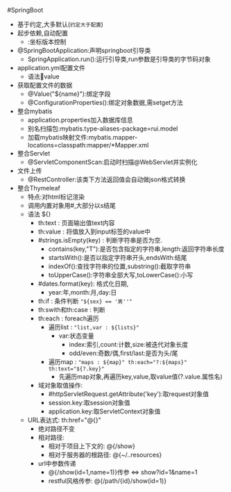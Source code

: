 #SpringBoot
* 基于约定,大多默认(`约定大于配置`)
* 起步依赖,自动配置
    * <parent>:坐标版本控制
* @SpringBootApplication:声明springboot引导类
    * SpringApplication.run():运行引导类,run参数是引导类的字节码对象
* application.yml配置文件
    * 语法:key:value
* 获取配置文件的数据
    * @Value("${name}"):绑定字段
    * @ConfigurationProperties():绑定对象数据,需setget方法
* 整合mybatis
    * application.properties加入数据库信息
    * 别名扫描包:mybatis.type-aliases-package=rui.model
    * 加载mybatis映射文件:mybatis.mapper-locations=classpath:mapper/*Mapper.xml
* 整合Servlet
    * @ServletComponentScan:启动时扫描@WebServlet并实例化
* 文件上传
    * @RestController:该类下方法返回值会自动做json格式转换
* 整合Thymeleaf
    * 特点:对html标记渲染
    * 调用内置对象用\#,大部分以s结尾
    * 语法 ${}
        * th:text : 页面输出值text内容
        * th:value : 将值放入到input标签的value中
        * \#strings.isEmpty(key) : 判断字符串是否为空.
            * contains(key,"T"):是否包含指定的字符串,length:返回字符串长度
            * startsWith():是否以指定字符串开头,endsWith:结尾
            * indexOf():查找字符串的位置,substring():截取字符串
            * toUpperCase():字符串全部大写,toLowerCase():小写
        * \#dates.format(key): 格式化日期,
            * year:年,month:月,day:日
        * th:if : 条件判断 `"${sex} == '男''"`
        * th:swith和th:case : 判断
        * th:each : foreach遍历 
            * 遍历list : `"list,var : ${lists}"`
                * var:状态变量 
                    * index:索引,count:计数,size:被迭代对象长度
                    * odd/even:奇数/偶,first/last:是否为头/尾
            * 遍历map : `"maps : ${map}" th:each="?:${maps}" th:text="${?.key}"`
                * 先遍历map对象,再遍历key,value,取value值(?.value.属性名)
        * 域对象取值操作:
            * \#httpServletRequest.getAttribute('key'):取request对象值
            * session.key:取session对象值
            * application.key:取ServletContext对象值
    * URL表达式: th:href="@{}"
        * 绝对路径不变
        * 相对路径:
            * 相对于项目上下文的: @{/show}
            * 相对于服务器的根路径: @{~/..resources}
        * url中参数传递
            * @{/show(id=1,name=1)}传参 <=> show?id=1&name=1
            * restful风格传参: @{/path/{id}/show(id=1)}